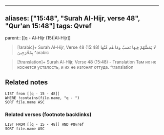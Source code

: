 
---
aliases: ["15:48", "Surah Al-Hijr, verse 48", "Qur'an 15:48"]
tags: Qvref
---

parent:: [[q - Al-Hijr (15)|Al-Hijr]]

> [!arabic]+ Surah Al-Hijr, Verse 48 (15:48)
> <span class="quran-arabic">لَا يَمَسُّهُمْ فِيهَا نَصَبٌ وَمَا هُم مِّنْهَا بِمُخْرَجِينَ</span>
^arabic

> [!translation]+ Surah Al-Hijr, Verse 48 (15:48) - Translation
> Там их не коснется усталость, и их не изгонят оттуда.
^translation



## Related notes
```dataview
LIST from [[q - 15 - 48]]
WHERE !contains(file.name, "q - ")
SORT file.name ASC
```

### Related verses (footnote backlinks)
```dataview
LIST FROM [[q - 15 - 48]] AND #Qvref
SORT file.name ASC
```

